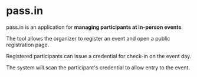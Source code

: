 # pass.in

pass.in is an application for **managing participants at in-person events**.

The tool allows the organizer to register an event and open a public registration page.

Registered participants can issue a credential for check-in on the event day.

The system will scan the participant's credential to allow entry to the event.

